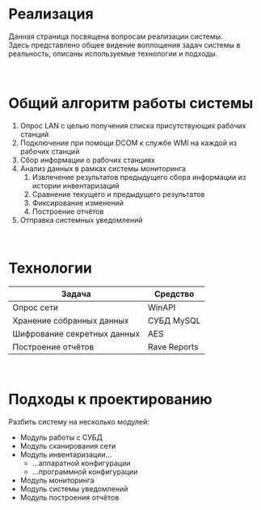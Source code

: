 # Реализация #

Данная страница посвящена вопросам реализации системы.<br>
Здесь представлено общее видение воплощения задач системы в реальность, описаны используемые технологии и подходы.<br>
<br>
<br>

<h1>Общий алгоритм работы системы</h1>

<ol><li>Опрос LAN с целью получения списка присутствующих рабочих станций<br>
</li><li>Подключение при помощи DCOM к службе WMI на каждой из рабочих станций<br>
</li><li>Сбор информации о рабочих станциях<br>
</li><li>Анализ данных в рамках системы мониторинга<br>
<ol><li>Извлечение результатов предыдущего сбора информации из истории инвентаризаций<br>
</li><li>Сравнение текущего и предыдущего результатов<br>
</li><li>Фиксирование изменений<br>
</li><li>Построение отчётов<br>
</li></ol></li><li>Отправка системных уведомлений</li></ol>

<br>

<h1>Технологии</h1>

<table><thead><th> <b>Задача</b> </th><th> <b>Средство</b> </th></thead><tbody>
<tr><td> Опрос сети    </td><td> WinAPI          </td></tr>
<tr><td> Хранение собранных данных </td><td> СУБД MySQL      </td></tr>
<tr><td> Шифрование секретных данных </td><td> AES             </td></tr>
<tr><td> Построение отчётов </td><td> Rave Reports    </td></tr></tbody></table>

<br>

<h1>Подходы к проектированию</h1>

Разбить систему на несколько модулей:<br>
<ul><li>Модуль работы с СУБД<br>
</li><li>Модуль сканирования сети<br>
</li><li>Модуль инвентаризации...<br>
<ul><li>...аппаратной конфигурации<br>
</li><li>...программной конфигурации<br>
</li></ul></li><li>Модуль мониторинга<br>
</li><li>Модуль системы уведомлений<br>
</li><li>Модуль построения отчётов